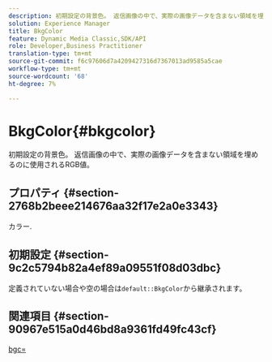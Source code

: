```yaml
---
description: 初期設定の背景色。 返信画像の中で、実際の画像データを含まない領域を埋めるのに使用されるRGB値。
solution: Experience Manager
title: BkgColor
feature: Dynamic Media Classic,SDK/API
role: Developer,Business Practitioner
translation-type: tm+mt
source-git-commit: f6c97606d7a4209427316d7367013ad9585a5cae
workflow-type: tm+mt
source-wordcount: '68'
ht-degree: 7%

---
```



# BkgColor{#bkgcolor}

初期設定の背景色。 返信画像の中で、実際の画像データを含まない領域を埋めるのに使用されるRGB値。

## プロパティ {#section-2768b2beee214676aa32f17e2a0e3343}

カラー.

## 初期設定 {#section-9c2c5794b82a4ef89a09551f08d03dbc}

定義されていない場合や空の場合は`default::BkgColor`から継承されます。

## 関連項目 {#section-90967e515a0d46bd8a9361fd49fc43cf}

[bgc=](../../../../../is-api/http-ref/image-serving-api-ref/c-http-protocol-reference/c-command-reference/r-bgc.md#reference-53376175f617446fbe5c69120f834b88)
